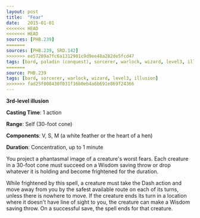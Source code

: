 ```yaml
---
layout: post
title:  "Fear"
date:   2015-01-01
<<<<<<< HEAD
<<<<<<< HEAD
sources: [PHB.239]
=======
sources: [PHB.239, SRD.142]
>>>>>>> ee57289a7fc6a1312901c9d9ee48a282de5fcd47
tags: [bard, paladin (conquest), sorcerer, warlock, wizard, level3, illusion]
=======
source: PHB.239
tags: [bard, sorcerer, warlock, wizard, level3, illusion]
>>>>>>> fad25f008430f031f16b0eb4a6b691e869f24366
---
```


**3rd-level illusion**

**Casting Time**: 1 action

**Range**: Self (30-foot cone)

**Components**: V, S, M (a white feather or the heart of a hen)

**Duration**: Concentration, up to 1 minute

You project a phantasmal image of a creature's worst fears. Each creature in a 30-foot cone must succeed on a Wisdom saving throw or drop whatever it is holding and become frightened for the duration.

While frightened by this spell, a creature must take the Dash action and move away from you by the safest available route on each of its turns, unless there is nowhere to move. If the creature ends its turn in a location where it doesn't have line of sight to you, the creature can make a Wisdom saving throw. On a successful save, the spell ends for that creature.
